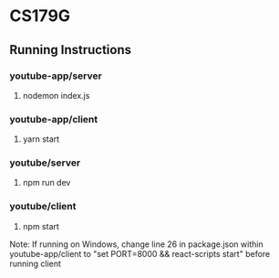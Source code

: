 # CS179G

## Running Instructions


### youtube-app/server

1. nodemon index.js

### youtube-app/client

1. yarn start

### youtube/server 

1. npm run dev 

### youtube/client 

1. npm start 

Note: If running on Windows, change line 26 in package.json within youtube-app/client to "set PORT=8000 && react-scripts start" before running client

